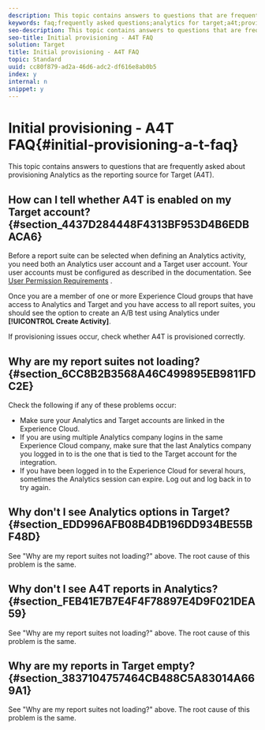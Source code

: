 ```yaml
---
description: This topic contains answers to questions that are frequently asked about provisioning Analytics as the reporting source for Target (A4T).
keywords: faq;frequently asked questions;analytics for target;a4t;provisioning;provisioning;adobe Experience Cloud
seo-description: This topic contains answers to questions that are frequently asked about provisioning Analytics as the reporting source for Target (A4T).
seo-title: Initial provisioning - A4T FAQ
solution: Target
title: Initial provisioning - A4T FAQ
topic: Standard
uuid: cc80f879-ad2a-46d6-adc2-df616e8ab0b5
index: y
internal: n
snippet: y
---
```


# Initial provisioning - A4T FAQ{#initial-provisioning-a-t-faq}

This topic contains answers to questions that are frequently asked about provisioning Analytics as the reporting source for Target (A4T).

## How can I tell whether A4T is enabled on my Target account? {#section_4437D284448F4313BF953D4B6EDBACA6}

Before a report suite can be selected when defining an Analytics activity, you need both an Analytics user account and a Target user account. Your user accounts must be configured as described in the documentation. See [User Permission Requirements](../../../c-integrating-target-with-mac/a4t/c-account-reqs.md#concept_4BC06CAB00BF46FF9362AFE98656B083) .

Once you are a member of one or more Experience Cloud groups that have access to Analytics and Target and you have access to all report suites, you should see the option to create an A/B test using Analytics under **[!UICONTROL Create Activity]**.

If provisioning issues occur, check whether A4T is provisioned correctly.

## Why are my report suites not loading? {#section_6CC8B2B3568A46C499895EB9811FDC2E}

Check the following if any of these problems occur:

* Make sure your Analytics and Target accounts are linked in the Experience Cloud. 
* If you are using multiple Analytics company logins in the same Experience Cloud company, make sure that the last Analytics company you logged in to is the one that is tied to the Target account for the integration. 
* If you have been logged in to the Experience Cloud for several hours, sometimes the Analytics session can expire. Log out and log back in to try again.

## Why don't I see Analytics options in Target? {#section_EDD996AFB08B4DB196DD934BE55BF48D}

See "Why are my report suites not loading?" above. The root cause of this problem is the same.

## Why don't I see A4T reports in Analytics? {#section_FEB41E7B7E4F4F78897E4D9F021DEA59}

See "Why are my report suites not loading?" above. The root cause of this problem is the same.

## Why are my reports in Target empty? {#section_3837104757464CB488C5A83014A669A1}

See "Why are my report suites not loading?" above. The root cause of this problem is the same. 
